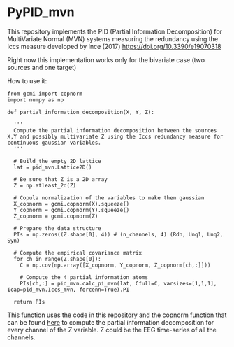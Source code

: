 # PyPID_mvn
This repository implements the PID (Partial Information Decomposition) for MultiVariate Normal (MVN) systems measuring the redundancy using the Iccs measure developed by Ince (2017)  https://doi.org/10.3390/e19070318

Right now this implementation works only for the bivariate case (two sources and one target)

How to use it:

    from gcmi import copnorm
    import numpy as np
    
    def partial_information_decomposition(X, Y, Z):
    
      '''
      Compute the partial information decomposition between the sources X,Y and possibly multivariate Z using the Iccs redundancy measure for continuous gaussian variables.
      '''

      # Build the empty 2D lattice
      lat = pid_mvn.Lattice2D()

      # Be sure that Z is a 2D array
      Z = np.atleast_2d(Z)

      # Copula normalization of the variables to make them gaussian
      X_copnorm = gcmi.copnorm(X).squeeze()
      Y_copnorm = gcmi.copnorm(Y).squeeze()
      Z_copnorm = gcmi.copnorm(Z)

      # Prepare the data structure
      PIs = np.zeros((Z.shape[0], 4)) # (n_channels, 4) (Rdn, Unq1, Unq2, Syn)

      # Compute the empirical covariance matrix
      for ch in range(Z.shape[0]):
        C = np.cov(np.array([X_copnorm, Y_copnorm, Z_copnorm[ch,:]]))

        # Compute the 4 partial information atoms
        PIs[ch,:] = pid_mvn.calc_pi_mvn(lat, Cfull=C, varsizes=[1,1,1], Icap=pid_mvn.Iccs_mvn, forcenn=True).PI

      return PIs


This function uses the code in this repository and the copnorm function that can be found [here](https://github.com/robince/gcmi/tree/master/python) to compute the partial information decomposition for every channel of the Z variable. Z could be the EEG time-series of all the channels.
